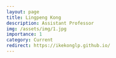 ```yaml
---
layout: page
title: Lingpeng Kong
description: Assistant Professor
img: /assets/img/1.jpg
importance: 1
category: Current
redirect: https://ikekonglp.github.io/
---
```

